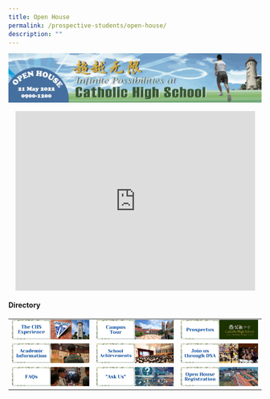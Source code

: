 ```yaml
---
title: Open House
permalink: /prospective-students/open-house/
description: ""
---
```

![](/images/oh1.png)
<style>
p {text-align: justify;}
.imgSize {height:100px;width:100px;}
iframe {display: block;margin: auto;}
</style>

<iframe width="477" height="357" src="https://www.youtube.com/embed/Ut_HqYotRCA" title="2022 Hullo Open House Video" frameborder="0" allow="accelerometer; autoplay; clipboard-write; encrypted-media; gyroscope; picture-in-picture" allowfullscreen></iframe>

#### Directory

|  	|  	|  	|
|---	|---	|---	|
| [![](/images/oh2.png)](href="/chs-experience/)| [![](/images/oh3.png)](href="/about/Our-CHS-Campus/)|  [![](/images/oh4.png)](href="/secondary/prospectus/)|
|[![](/images/oh5.png)](href="/chs-academic-info/)| [![](/images/oh6.png)](href="/secondary/awards-and-achievements/academic-achievements/)| [![](/images/oh7.png)](href="/prospective-students/Sec-Admission/direct-school-admission/)|
|  [![](/images/oh8.png)](href="/secondary/faqs/)| [![](/images/oh9.png)](href="https://docs.google.com/forms/d/e/1FAIpQLSdtu0FBj1HIladlto5vrvwzDMOkiWQRUcz_v809-KViaEXRyg/viewform")| [![](/images/oh10.png)](href="/open-house-registration/)|